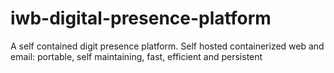# iwb-digital-presence-platform
A self contained digit presence platform. Self hosted containerized web and email: portable, self maintaining, fast, efficient and persistent
